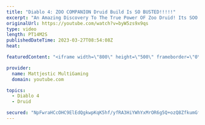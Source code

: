 ```yaml
---
title: "Diablo 4: ZOO COMPANION Druid Build Is SO BUSTED!!!!!"
excerpt: "An Amazing Discovery To The True Power OF Zoo Druid! Its SOO Good, Such An Enjoyable Game-play! Recent Guides Earth ..."
originalUrl: https://youtube.com/watch?v=byW5zs9x9qs
type: video
length: PT14M2S
publishedDateTime: 2023-03-27T08:54:08Z
heat: 

featuredContent: "<iframe width=\"800\" height=\"500\" frameborder=\"0\" src=\"https://www.youtube.com/embed/byW5zs9x9qs\" allow=\"accelerometer; autoplay; encrypted-media; gyroscope; picture-in-picture\" allowfullscreen></iframe>"

provider:
  name: Mattjestic MultiGaming
  domain: youtube.com

topics:
  - Diablo 4
  - Druid

secured: "NpFwraHCcOHC9ElEdQgkwpKqK5hf/yfRA3HiYWhYxMrOR6g5Q+ozQ8ZfkumGfZEy7wWEyGSAD4kx/AUbGvRpEYbQxengchPwn5ZX2OU9yheg7wgRn0DdIeFwIHTa3GfGAevd1sqXFva6Y78YSG9oGDEHDTqgWnWgR0l1fKYE1z43Pxd07bbXD0OPKKqMNTF1UcyCDPTTXt1Kvd8vkvYdGzx6ShJ95ii3Bn45PCR2Xzd/SntuIEzKjcP7ZVRzRwKw+V/hhnnadzYBTrRXkmDbF/IVSKwETQg9heUO7C9t2xiXtp9wLQgqF7nlaykt3AbNk6/TCZIQWwciG1ka6C8T9Z5RsXkiXZggCQfPp6D8rebhVpjjaIS6aVjvz0J5ZSqVSOIS07i+uzgavs8dT/UJgb5kWQr4RhK6gdDcxIrHfdCcY0Bmpu4Ug5Y0An2fC08u;SM2a4BJ5XVmFqIFmsWEORw=="
---
```


